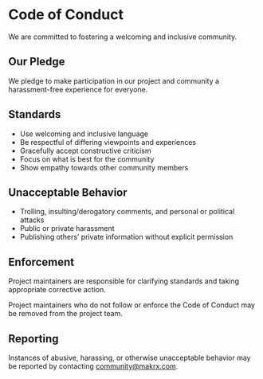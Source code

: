 # Code of Conduct

We are committed to fostering a welcoming and inclusive community.

## Our Pledge

We pledge to make participation in our project and community a harassment-free experience for everyone.

## Standards

- Use welcoming and inclusive language
- Be respectful of differing viewpoints and experiences
- Gracefully accept constructive criticism
- Focus on what is best for the community
- Show empathy towards other community members

## Unacceptable Behavior

- Trolling, insulting/derogatory comments, and personal or political attacks
- Public or private harassment
- Publishing others’ private information without explicit permission

## Enforcement

Project maintainers are responsible for clarifying standards and taking appropriate corrective action.

Project maintainers who do not follow or enforce the Code of Conduct may be removed from the project team.

## Reporting

Instances of abusive, harassing, or otherwise unacceptable behavior may be reported by contacting community@makrx.com.

